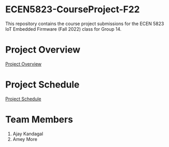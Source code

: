 # ECEN5823-CourseProject-F22

This repository contains the course project submissions for the ECEN 5823 IoT Embedded Firmware (Fall 2022) class for Group 14.

# Project Overview

[Project Overview][1]

[1]:https://github.com/CU-ECEN-5823/ecen5823-courseproject-ameyflash/wiki/Project-Overview

# Project Schedule

[Project Schedule][2]

[2]:https://github.com/CU-ECEN-5823/ecen5823-courseproject-ameyflash/wiki/Project-Schedule

# Team Members

1. Ajay Kandagal
2. Amey More
